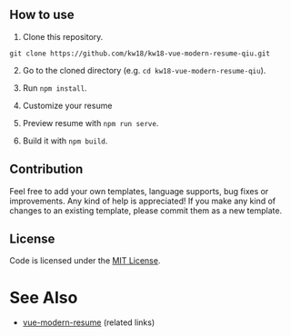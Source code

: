 

## How to use

1. Clone this repository.
```
git clone https://github.com/kw18/kw18-vue-modern-resume-qiu.git
```

2. Go to the cloned directory (e.g. `cd kw18-vue-modern-resume-qiu`).

3. Run `npm install`.

4. Customize your resume

5. Preview resume with `npm run serve`.

6. Build it with `npm build`.

## Contribution
Feel free to add your own templates, language supports, bug fixes or improvements. Any kind of help is appreciated! If you make any kind of changes to an existing template, please commit them as a new template.

## License
Code is licensed under the [MIT License](LICENSE).

# See Also
* [vue-modern-resume](https://github.com/AmirrezaNasiri/vue-modern-resume) (related links)
